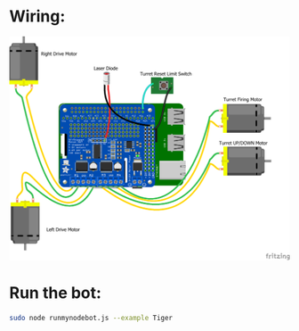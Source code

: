# Wiring:
![Wiring](instructions/Wiring_bb.png)

# Run the bot:
```bash
sudo node runmynodebot.js --example Tiger
```